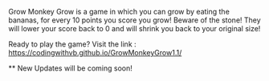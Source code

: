 Grow Monkey Grow is a game in which you can grow by eating the bananas, for every 10 points you score you grow! Beware of the stone! They will lower your score back to 0 and will shrink you back to your original size! 

Ready to play the game? Visit the link : https://codingwithvb.github.io/GrowMonkeyGrow1.1/ 


** New Updates will be coming soon! 
